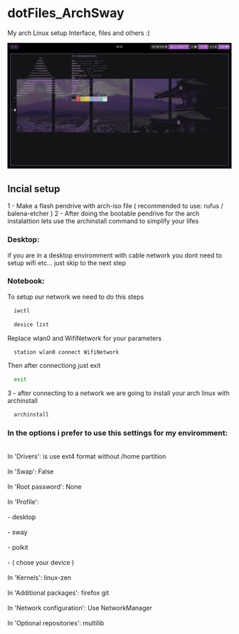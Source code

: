 # dotFiles_ArchSway

My arch Linux setup Interface, files and others :)

<img src="./imgs/screenshot-2023-05-29-033143.png">

## Incial setup

1 - Make a flash pendrive with arch-iso file ( recommended to use: rufus / balena-etcher )
2 - After doing the bootable pendrive for the arch instalattion lets use the archinstall command to simplify your lifes

### Desktop:

if you are in a desktop enviromment with cable network you dont need to setup wifi etc... just skip to the next step

### Notebook:

To setup our network we need to do this steps

```bash
  iwctl 
```

```bash
  device list
```

Replace wlan0 and WifiNetwork for your parameters

```bash
  station wlan0 connect WifiNetwork
```
Then after connectiong just exit

```bash
  exit
```

3 - after connecting to a network we are going to install your arch linux with archinstall

```bash
  archinstall
```

### In the options i prefer to use this settings for my enviromment:
<br>
In 'Drivers': is use ext4 format without /home partition
<br>
<br>
In 'Swap': False
<br>
<br>
In 'Root password': None
<br>
<br>
In 'Profile':
<br>
<br>
  - desktop
<br>
<br>
  - sway
<br>
<br>
  - polkit
<br>
<br>
  - ( chose your device )
<br>
<br>
In 'Kernels': linux-zen
<br>
<br>
In 'Additional packages': firefox git
<br>
<br>
In 'Network configuration': Use NetworkManager
<br>
<br>
In 'Optional repositories': multilib
